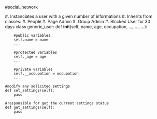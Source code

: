 #social_network

#.			Instanciates a user with a given number of informations
#.			Inherits from classes: 
#.									People
#.									Page Admin 
#.									Group Admin
#.									Blocked User for 30 days 
class generic_user:	
	def __init__(self, name, age, occupation, ..., ..., ...):
		
		#public variables
		self.name = name
		...
		
		#protected variables
		self._age = age
		...
		
		#private variables
		self.__occupation = occupation
		...
		
	#modify any solicited settings 
	def set_settings(self):
		pass
	
	#responsible for get the current settings status
	def get_settings(self):
		pass

